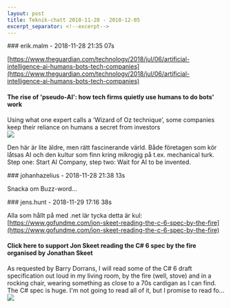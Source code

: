 ```yaml
---
layout: post
title: Teknik-chatt 2018-11-28 - 2018-12-05
excerpt_separator: <!--excerpt-->
---
```

<section class="message" markdown="1">
### erik.malm - 2018-11-28 21:35 07s

[https://www.theguardian.com/technology/2018/jul/06/artificial-intelligence-ai-humans-bots-tech-companies](https://www.theguardian.com/technology/2018/jul/06/artificial-intelligence-ai-humans-bots-tech-companies)

<div class="attachment"><h4>The rise of 'pseudo-AI': how tech firms quietly use humans to do bots' work</h4><div class="text">Using what one expert calls a ‘Wizard of Oz technique’, some companies keep their reliance on humans a secret from investors</div>
<a href="https://www.theguardian.com/technology/2018/jul/06/artificial-intelligence-ai-humans-bots-tech-companies"><img src="https://i.guim.co.uk/img/media/dd988ca35ee7f58bbc6217148c8a1492785aed4e/0_95_5758_3454/master/5758.jpg?width=1200&height=630&quality=85&auto=format&fit=crop&overlay-align=bottom%2Cleft&overlay-width=100p&overlay-base64=L2ltZy9zdGF0aWMvb3ZlcmxheXMvdGctZGVmYXVsdC5wbmc&s=c8d13e1f6d00ad6a61596ebfd0632198" fallback="The rise of 'pseudo-AI': how tech firms quietly use humans to do bots' work"/></a></div>
    
Den här är lite äldre, men rätt fascinerande värld. Både företagen som kör låtsas AI och den kultur som finn kring mikrogig på t.ex. mechanical turk.
Step one: Start AI Company, step two: Wait for AI to be invented.
</section>
<section class="message" markdown="1">
### johanhazelius - 2018-11-28 21:38 13s

Snacka om Buzz-word...
</section>
<section class="message" markdown="1">
### jens.hunt - 2018-11-29 17:16 38s

Alla som hållt på med .net lär tycka detta är kul: [https://www.gofundme.com/jon-skeet-reading-the-c-6-spec-by-the-fire](https://www.gofundme.com/jon-skeet-reading-the-c-6-spec-by-the-fire)

<div class="attachment"><h4>Click here to support Jon Skeet reading the C# 6 spec by the fire organised by Jonathan Skeet</h4><div class="text">As requested by Barry Dorrans, I will read some of the C# 6 draft specification out loud in my living room, by the fire (well, stove) and in a rocking chair, wearing something as close to a 70s cardigan as I can find. The C# spec is huge. I'm not going to read all of it, but I promise to read fo...</div>
<a href="https://www.gofundme.com/jon-skeet-reading-the-c-6-spec-by-the-fire"><img src="https://d2g8igdw686xgo.cloudfront.net/34951560_1543502450281799_r.jpeg" fallback="Click here to support Jon Skeet reading the C# 6 spec by the fire organised by Jonathan Skeet"/></a></div>
    

<!--excerpt-->
</section>